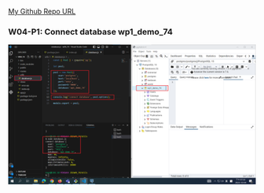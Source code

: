 [My Github Repo URL](https://github.com/CHEN211410674/1121-wp1-demo-211410674.git)

### W04-P1: Connect database wp1_demo_74

![](w04-p1.png)
